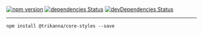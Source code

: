 [![npm version](https://badge.fury.io/js/%40trikanna%2Fcore-styles.svg)](https://badge.fury.io/js/%40trikanna%2Fcore-styles)
[![dependencies Status](https://david-dm.org/trikanna/core-styles/status.svg)](https://david-dm.org/trikanna/core-styles)
[![devDependencies Status](https://david-dm.org/trikanna/core-styles/dev-status.svg)](https://david-dm.org/trikanna/core-styles?type=dev)


<hr>

```npm install @trikanna/core-styles --save```

